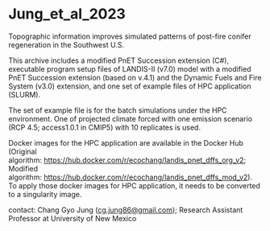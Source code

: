 # Jung_et_al_2023
Topographic information improves simulated patterns of post-fire conifer regeneration in the Southwest U.S.

This archive includes a modified PnET Succession extension (C#), executable program setup files of LANDIS-II (v7.0) model with a modified PnET Succession extension (based on v.4.1) and the Dynamic Fuels and Fire System (v3.0) extension, and one set of example files of HPC application (SLURM).

The set of example file is for the batch simulations under the HPC environment. One of projected climate forced with one emission scenario (RCP 4.5; access1.0.1 in CMIP5) with 10 replicates is used.

Docker images for the HPC application are available in the Docker Hub (Original algorithm: https://hub.docker.com/r/ecochang/landis_pnet_dffs_org_v2; Modified algorithm: https://hub.docker.com/r/ecochang/landis_pnet_dffs_mod_v2). To apply those docker images for HPC application, it needs to be converted to a singularity image.

contact: Chang Gyo Jung (cg.jung86@gmail.com); Research Assistant Professor at University of New Mexico
